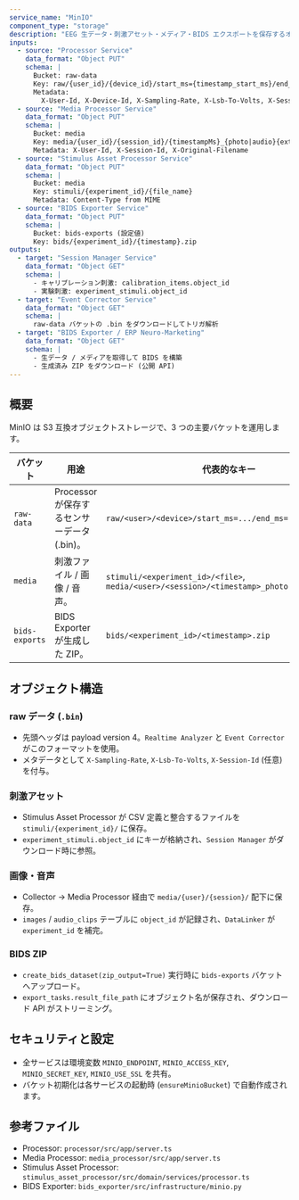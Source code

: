 ```yaml
---
service_name: "MinIO"
component_type: "storage"
description: "EEG 生データ・刺激アセット・メディア・BIDS エクスポートを保存するオブジェクトストレージ層。"
inputs:
  - source: "Processor Service"
    data_format: "Object PUT"
    schema: |
      Bucket: raw-data
      Key: raw/{user_id}/{device_id}/start_ms={timestamp_start_ms}/end_ms={timestamp_end_ms}_{uuid}.bin
      Metadata:
        X-User-Id, X-Device-Id, X-Sampling-Rate, X-Lsb-To-Volts, X-Session-Id?
  - source: "Media Processor Service"
    data_format: "Object PUT"
    schema: |
      Bucket: media
      Key: media/{user_id}/{session_id}/{timestampMs}_{photo|audio}{ext}
      Metadata: X-User-Id, X-Session-Id, X-Original-Filename
  - source: "Stimulus Asset Processor Service"
    data_format: "Object PUT"
    schema: |
      Bucket: media
      Key: stimuli/{experiment_id}/{file_name}
      Metadata: Content-Type from MIME
  - source: "BIDS Exporter Service"
    data_format: "Object PUT"
    schema: |
      Bucket: bids-exports (設定値)
      Key: bids/{experiment_id}/{timestamp}.zip
outputs:
  - target: "Session Manager Service"
    data_format: "Object GET"
    schema: |
      - キャリブレーション刺激: calibration_items.object_id
      - 実験刺激: experiment_stimuli.object_id
  - target: "Event Corrector Service"
    data_format: "Object GET"
    schema: |
      raw-data バケットの .bin をダウンロードしてトリガ解析
  - target: "BIDS Exporter / ERP Neuro-Marketing"
    data_format: "Object GET"
    schema: |
      - 生データ / メディアを取得して BIDS を構築
      - 生成済み ZIP をダウンロード (公開 API)
---
```


## 概要

MinIO は S3 互換オブジェクトストレージで、3 つの主要バケットを運用します。

| バケット | 用途 | 代表的なキー |
| --- | --- | --- |
| `raw-data` | Processor が保存するセンサーデータ (.bin)。 | `raw/<user>/<device>/start_ms=.../end_ms=..._{uuid}.bin` |
| `media` | 刺激ファイル / 画像 / 音声。 | `stimuli/<experiment_id>/<file>`, `media/<user>/<session>/<timestamp>_photo.jpg` |
| `bids-exports` | BIDS Exporter が生成した ZIP。 | `bids/<experiment_id>/<timestamp>.zip` |

## オブジェクト構造

### raw データ (`.bin`)

- 先頭ヘッダは payload version 4。`Realtime Analyzer` と `Event Corrector` がこのフォーマットを使用。
- メタデータとして `X-Sampling-Rate`, `X-Lsb-To-Volts`, `X-Session-Id` (任意) を付与。

### 刺激アセット

- Stimulus Asset Processor が CSV 定義と整合するファイルを `stimuli/{experiment_id}/` に保存。
- `experiment_stimuli.object_id` にキーが格納され、`Session Manager` がダウンロード時に参照。

### 画像・音声

- Collector → Media Processor 経由で `media/{user}/{session}/` 配下に保存。
- `images` / `audio_clips` テーブルに `object_id` が記録され、`DataLinker` が `experiment_id` を補完。

### BIDS ZIP

- `create_bids_dataset(zip_output=True)` 実行時に `bids-exports` バケットへアップロード。
- `export_tasks.result_file_path` にオブジェクト名が保存され、ダウンロード API がストリーミング。

## セキュリティと設定

- 全サービスは環境変数 `MINIO_ENDPOINT`, `MINIO_ACCESS_KEY`, `MINIO_SECRET_KEY`, `MINIO_USE_SSL` を共有。
- バケット初期化は各サービスの起動時 (`ensureMinioBucket`) で自動作成されます。

## 参考ファイル

- Processor: `processor/src/app/server.ts`
- Media Processor: `media_processor/src/app/server.ts`
- Stimulus Asset Processor: `stimulus_asset_processor/src/domain/services/processor.ts`
- BIDS Exporter: `bids_exporter/src/infrastructure/minio.py`
